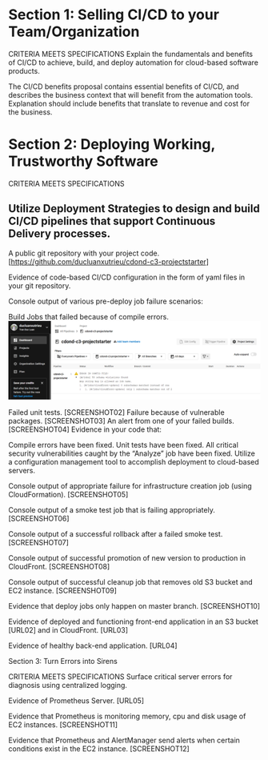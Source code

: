# Section 1: Selling CI/CD to your Team/Organization

CRITERIA
MEETS SPECIFICATIONS
Explain the fundamentals and benefits of CI/CD to achieve, build, and deploy automation for cloud-based software products.

The CI/CD benefits proposal contains essential benefits of CI/CD, and describes the business context that will benefit from the automation tools. Explanation should include benefits that translate to revenue and cost for the business.

# Section 2: Deploying Working, Trustworthy Software

CRITERIA
MEETS SPECIFICATIONS
## Utilize Deployment Strategies to design and build CI/CD pipelines that support Continuous Delivery processes.

A public git repository with your project code. [https://github.com/ducluanxutrieu/cdond-c3-projectstarter]

Evidence of code-based CI/CD configuration in the form of yaml files in your git repository.

Console output of various pre-deploy job failure scenarios:

Build Jobs that failed because of compile errors. ![Build Jobs that failed because of compile errors.](images/1._failed_because_of_compile_errors.png "")


Failed unit tests. [SCREENSHOT02]
Failure because of vulnerable packages. [SCREENSHOT03]
An alert from one of your failed builds. [SCREENSHOT04]
Evidence in your code that:

Compile errors have been fixed.
Unit tests have been fixed.
All critical security vulnerabilities caught by the “Analyze” job have been fixed.
Utilize a configuration management tool to accomplish deployment to cloud-based servers.

Console output of appropriate failure for infrastructure creation job (using CloudFormation). [SCREENSHOT05]

Console output of a smoke test job that is failing appropriately. [SCREENSHOT06]

Console output of a successful rollback after a failed smoke test. [SCREENSHOT07]

Console output of successful promotion of new version to production in CloudFront. [SCREENSHOT08]

Console output of successful cleanup job that removes old S3 bucket and EC2 instance. [SCREENSHOT09]

Evidence that deploy jobs only happen on master branch. [SCREENSHOT10]

Evidence of deployed and functioning front-end application in an S3 bucket [URL02] and in CloudFront. [URL03]

Evidence of healthy back-end application. [URL04]

Section 3: Turn Errors into Sirens

CRITERIA
MEETS SPECIFICATIONS
Surface critical server errors for diagnosis using centralized logging.

Evidence of Prometheus Server. [URL05]

Evidence that Prometheus is monitoring memory, cpu and disk usage of EC2 instances. [SCREENSHOT11]

Evidence that Prometheus and AlertManager send alerts when certain conditions exist in the EC2 instance. [SCREENSHOT12]